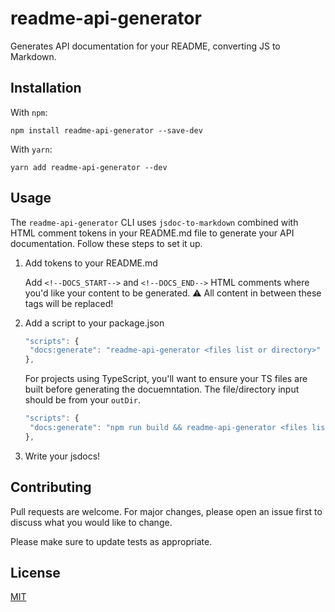 # readme-api-generator

Generates API documentation for your README, converting JS to Markdown.

## Installation

With `npm`:

```sh-session
npm install readme-api-generator --save-dev
```

With `yarn`:

```sh-session
yarn add readme-api-generator --dev
```

## Usage

The `readme-api-generator` CLI uses `jsdoc-to-markdown` combined with HTML comment tokens in your README.md file to generate your API documentation. Follow these steps to set it up.

1. Add tokens to your README.md

   Add `<!--DOCS_START-->` and `<!--DOCS_END-->` HTML comments where you'd like your content to be generated. :warning: All content in between these tags will be replaced!
   
2. Add a script to your package.json

   ```js
   "scripts": {
    "docs:generate": "readme-api-generator <files list or directory>"
   },
   ```
   
   For projects using TypeScript, you'll want to ensure your TS files are built before generating the docuemntation. The file/directory input should be from your `outDir`.
   
   ```js
   "scripts": {
    "docs:generate": "npm run build && readme-api-generator <files list or directory>"
   },
   ```

3. Write your jsdocs!

## Contributing
Pull requests are welcome. For major changes, please open an issue first to discuss what you would like to change.

Please make sure to update tests as appropriate.

## License
[MIT](https://choosealicense.com/licenses/mit/)
